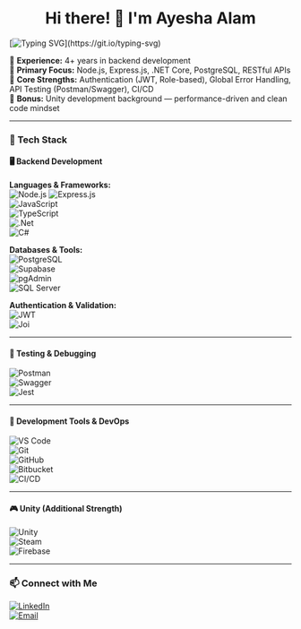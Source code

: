 <h1 align="center">Hi there! 👋 I'm Ayesha Alam</h1>

[![Typing SVG](https://readme-typing-svg.demolab.com?font=Fira+Code&pause=1000&center=true&width=1000&lines=Backend+Developer+(Node.js+%7C+.NET)+with+4%2B+years+of+experience;Skilled+in+API+Design,+Database+Management+%26+Clean+Architecture;Passionate+about+building+scalable,+secure+backend+systems)](https://git.io/typing-svg)

🔹 **Experience:** 4+ years in backend development  
🔹 **Primary Focus:** Node.js, Express.js, .NET Core, PostgreSQL, RESTful APIs  
🔹 **Core Strengths:** Authentication (JWT, Role-based), Global Error Handling, API Testing (Postman/Swagger), CI/CD  
🔹 **Bonus:** Unity development background — performance-driven and clean code mindset

---

### 🚀 Tech Stack

#### 🖥️ Backend Development
**Languages & Frameworks:**  
![Node.js](https://img.shields.io/badge/Node.js-339933?style=for-the-badge&logo=node.js&logoColor=white)
![Express.js](https://img.shields.io/badge/Express.js-000000?style=for-the-badge&logo=express&logoColor=white)  
![JavaScript](https://img.shields.io/badge/JavaScript-F7DF1E?style=for-the-badge&logo=javascript&logoColor=black)  
![TypeScript](https://img.shields.io/badge/TypeScript-007ACC?style=for-the-badge&logo=typescript&logoColor=white)  
![.Net](https://img.shields.io/badge/.NET-5C2D91?style=for-the-badge&logo=.net&logoColor=white)  
![C#](https://img.shields.io/badge/c%23-%23239120.svg?style=for-the-badge&logo=csharp&logoColor=white)

**Databases & Tools:**  
![PostgreSQL](https://img.shields.io/badge/PostgreSQL-336791?style=for-the-badge&logo=postgresql&logoColor=white)  
![Supabase](https://img.shields.io/badge/Supabase-3ECF8E?style=for-the-badge&logo=supabase&logoColor=white)  
![pgAdmin](https://img.shields.io/badge/pgAdmin-336791?style=for-the-badge&logo=postgresql&logoColor=white)  
![SQL Server](https://img.shields.io/badge/SQL%20Server-CC2927?style=for-the-badge&logo=microsoftsqlserver&logoColor=white)

**Authentication & Validation:**  
![JWT](https://img.shields.io/badge/JWT-black?style=for-the-badge&logo=JSON%20web%20tokens)  
![Joi](https://img.shields.io/badge/Joi-00ADD8?style=for-the-badge&logoColor=white)

---

#### 🧪 Testing & Debugging
![Postman](https://img.shields.io/badge/Postman-FF6C37?style=for-the-badge&logo=postman&logoColor=white)  
![Swagger](https://img.shields.io/badge/-Swagger-%23Clojure?style=for-the-badge&logo=swagger&logoColor=white)  
![Jest](https://img.shields.io/badge/Jest-C21325?style=for-the-badge&logo=jest&logoColor=white)

---

#### 🧰 Development Tools & DevOps
![VS Code](https://img.shields.io/badge/VS%20Code-007ACC?style=for-the-badge&logo=visual-studio-code&logoColor=white)  
![Git](https://img.shields.io/badge/Git-F05033?style=for-the-badge&logo=git&logoColor=white)  
![GitHub](https://img.shields.io/badge/GitHub-181717?style=for-the-badge&logo=github&logoColor=white)  
![Bitbucket](https://img.shields.io/badge/Bitbucket-0052CC?style=for-the-badge&logo=bitbucket&logoColor=white)  
![CI/CD](https://img.shields.io/badge/CI%2FCD-AEC4F4?style=for-the-badge&logo=githubactions&logoColor=black)

---

#### 🎮 Unity (Additional Strength)
![Unity](https://img.shields.io/badge/Unity-000000?style=for-the-badge&logo=unity&logoColor=white)  
![Steam](https://img.shields.io/badge/Steam-000000?style=for-the-badge&logo=steam&logoColor=white)  
![Firebase](https://img.shields.io/badge/firebase-%23039BE5.svg?style=for-the-badge&logo=firebase)

---

### 📫 Connect with Me

[![LinkedIn](https://img.shields.io/badge/LinkedIn-0A66C2?style=for-the-badge&logo=linkedin&logoColor=white)](https://linkedin.com/in/ayesha-alam114/)  
[![Email](https://img.shields.io/badge/Email-D14836?style=for-the-badge&logo=gmail&logoColor=white)](mailto:ayeshanooralam114@gmail.com)

<!--
#### GitHub Stats:

![](https://github-readme-stats.vercel.app/api?username=AyeshaAlam114&theme=dark&hide_border=true&include_all_commits=true&count_private=true)<br/>
![](https://github-readme-stats.vercel.app/api/top-langs/?username=AyeshaAlam114&theme=dark&hide_border=true&include_all_commits=true&count_private=true&layout=compact)

[![](https://visitcount.itsvg.in/api?id=AyeshaAlam114&icon=0&color=0)](https://visitcount.itsvg.in)
-->


<!--
<h1 align="center">Hi there! 👋 I'm Ayesha Alam</h1>

[![Typing SVG](https://readme-typing-svg.demolab.com?font=Fira+Code&pause=1000&center=true&width=1000&lines=Experienced+in+Backend+Development;and+also+in+Unity+Development)](https://git.io/typing-svg)

🔹 **Experience:**  4+ years   
🔹 **Backend Development [nodejs - .Net]:** Backend architecture, APIs, and Scalable Systems   
🔹 **3D/2D Game development:**  PC, Mac, Android, IOs   

#### Connect with me:
[![LinkedIn](https://img.shields.io/badge/LinkedIn-0A66C2?style=for-the-badge&logo=linkedin&logoColor=white)](https://linkedin.com/in/ayesha-alam114/) 
[![Email](https://img.shields.io/badge/Email-D14836?style=for-the-badge&logo=gmail&logoColor=white)](https://mail.google.com/mail/?view=cm&to=ayeshanooralam114@gmail.com)

#### Tech Stack:
##### Backend Development:
###### nodejs:
![Node.js](https://img.shields.io/badge/Node.js-339933?style=for-the-badge&logo=node.js&logoColor=white)
![JavaScript](https://img.shields.io/badge/JavaScript-F7DF1E?style=for-the-badge&logo=javascript&logoColor=black)
![PostgreSQL](https://img.shields.io/badge/PostgreSQL-336791?style=for-the-badge&logo=postgresql&logoColor=white)
![Supabase](https://img.shields.io/badge/Supabase-3ECF8E?style=for-the-badge&logo=supabase&logoColor=white)
![SQL Server](https://img.shields.io/badge/SQL%20Server-CC2927?style=for-the-badge&logo=microsoftsqlserver&logoColor=white)
![SQL](https://img.shields.io/badge/SQL-4479A1?style=for-the-badge&logo=database&logoColor=white)
![JWT](https://img.shields.io/badge/JWT-black?style=for-the-badge&logo=JSON%20web%20tokens) 
![pgAdmin](https://img.shields.io/badge/pgAdmin-336791?style=for-the-badge&logo=postgresql&logoColor=white)

###### .Net:
![.Net](https://img.shields.io/badge/.NET-5C2D91?style=for-the-badge&logo=.net&logoColor=white) 
![SSMS](https://img.shields.io/badge/SSMS-CC2927?style=for-the-badge&logo=microsoftsqlserver&logoColor=white)
![MicrosoftSQLServer](https://img.shields.io/badge/Microsoft%20SQL%20Server-CC2927?style=for-the-badge&logo=microsoft%20sql%20server&logoColor=white) 
![JWT](https://img.shields.io/badge/JWT-black?style=for-the-badge&logo=JSON%20web%20tokens) 

##### Unity Development:
![C#](https://img.shields.io/badge/c%23-%23239120.svg?style=for-the-badge&logo=csharp&logoColor=white) 
![Unity](https://img.shields.io/badge/unity-%23000000.svg?style=for-the-badge&logo=unity&logoColor=white)
![Steam](https://img.shields.io/badge/steam-%23000000.svg?style=for-the-badge&logo=steam&logoColor=white) 
![AWS](https://img.shields.io/badge/AWS-%23FF9900.svg?style=for-the-badge&logo=amazon-aws&logoColor=white) 
![Firebase](https://img.shields.io/badge/firebase-%23039BE5.svg?style=for-the-badge&logo=firebase) 

##### Development Tools & Utilities:
![Postman](https://img.shields.io/badge/Postman-FF6C37?style=for-the-badge&logo=postman&logoColor=white)
![Jenkins](https://img.shields.io/badge/jenkins-%232C5263.svg?style=for-the-badge&logo=jenkins&logoColor=white) 
![GitHub](https://img.shields.io/badge/github-%23121011.svg?style=for-the-badge&logo=github&logoColor=white) 
![Git](https://img.shields.io/badge/git-%23F05033.svg?style=for-the-badge&logo=git&logoColor=white) 
![Bitbucket](https://img.shields.io/badge/bitbucket-%230047B3.svg?style=for-the-badge&logo=bitbucket&logoColor=white) 
![Firebase](https://img.shields.io/badge/firebase-a08021?style=for-the-badge&logo=firebase&logoColor=ffcd34)
![SonarQube](https://img.shields.io/badge/SonarQube-black?style=for-the-badge&logo=sonarqube&logoColor=4E9BCD) 
![Swagger](https://img.shields.io/badge/-Swagger-%23Clojure?style=for-the-badge&logo=swagger&logoColor=white) 
-->

<!--
#### GitHub Stats:

![](https://github-readme-stats.vercel.app/api?username=AyeshaAlam114&theme=dark&hide_border=true&include_all_commits=true&count_private=true)<br/>
![](https://github-readme-stats.vercel.app/api/top-langs/?username=AyeshaAlam114&theme=dark&hide_border=true&include_all_commits=true&count_private=true&layout=compact)

[![](https://visitcount.itsvg.in/api?id=AyeshaAlam114&icon=0&color=0)](https://visitcount.itsvg.in)
-->

